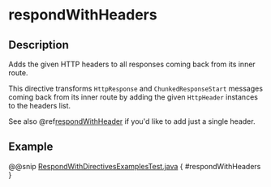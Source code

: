 # respondWithHeaders

## Description

Adds the given HTTP headers to all responses coming back from its inner route.

This directive transforms `HttpResponse` and `ChunkedResponseStart` messages coming back from its inner route by
adding the given `HttpHeader` instances to the headers list.

See also @ref[respondWithHeader](respondWithHeader.md) if you'd like to add just a single header.

## Example

@@snip [RespondWithDirectivesExamplesTest.java](../../../../../../../test/java/docs/http/javadsl/server/directives/RespondWithDirectivesExamplesTest.java) { #respondWithHeaders }